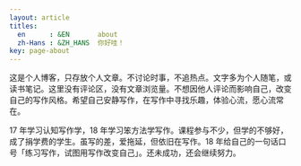 ```yaml
---
layout: article
titles:
  en      : &EN       about
  zh-Hans : &ZH_HANS  你好哇！
key: page-about
---
```


这是个人博客，只存放个人文章。不讨论时事，不追热点。文字多为个人随笔，或读书笔记。这里没有评论区，没有文章浏览量。不想因他人评论而影响自己，改变自己的写作风格。希望自己安静写作，在写作中寻找乐趣，体验心流，愿心流常在。

17 年学习认知写作学，18 年学习笨方法学写作。课程参与不少，但学的不够好，成了捐学费的学生。虽写的差，爱拖延，但依旧在写作。18 年给自己的一句话口号「练习写作，试图用写作改变自己」。还未成功，还会继续努力。

